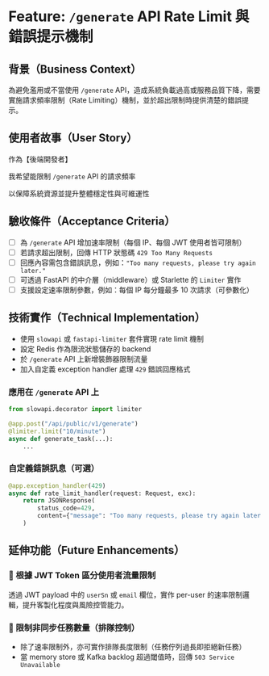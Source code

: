 # Feature: `/generate` API Rate Limit 與錯誤提示機制

## 背景（Business Context）

為避免濫用或不當使用 `/generate` API，造成系統負載過高或服務品質下降，需要實施請求頻率限制（Rate Limiting）機制，並於超出限制時提供清楚的錯誤提示。

## 使用者故事（User Story）

作為【後端開發者】

我希望能限制 `/generate` API 的請求頻率

以保障系統資源並提升整體穩定性與可維運性

## 驗收條件（Acceptance Criteria）

- [ ]  為 `/generate` API 增加速率限制（每個 IP、每個 JWT 使用者皆可限制）
- [ ]  若請求超出限制，回傳 HTTP 狀態碼 `429 Too Many Requests`
- [ ]  回應內容需包含錯誤訊息，例如：`"Too many requests, please try again later."`
- [ ]  可透過 FastAPI 的中介層（middleware）或 Starlette 的 `Limiter` 實作
- [ ]  支援設定速率限制參數，例如：每個 IP 每分鐘最多 10 次請求（可參數化）

## 技術實作（Technical Implementation）

- 使用 `slowapi` 或 `fastapi-limiter` 套件實現 rate limit 機制
- 設定 Redis 作為限流狀態儲存的 backend
- 於 `/generate` API 上新增裝飾器限制流量
- 加入自定義 exception handler 處理 `429` 錯誤回應格式

### 

### 應用在 `/generate` API 上

```python
from slowapi.decorator import limiter

@app.post("/api/public/v1/generate")
@limiter.limit("10/minute")
async def generate_task(...):
    ...
```

### 自定義錯誤訊息（可選）

```python
@app.exception_handler(429)
async def rate_limit_handler(request: Request, exc):
    return JSONResponse(
        status_code=429,
        content={"message": "Too many requests, please try again later."}
    )
```

## 延伸功能（Future Enhancements）

### 🎯 根據 JWT Token 區分使用者流量限制

透過 JWT payload 中的 `userSn` 或 `email` 欄位，實作 per-user 的速率限制邏輯，提升客製化程度與風險控管能力。

### 🎯 限制非同步任務數量（排隊控制）

- 除了速率限制外，亦可實作排隊長度限制（任務佇列過長即拒絕新任務）
- 當 memory store 或 Kafka backlog 超過閾值時，回傳 `503 Service Unavailable`
